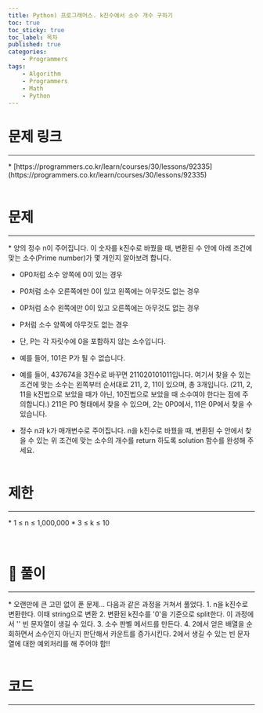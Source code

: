 ```yaml
---
title: Python) 프로그래머스. k진수에서 소수 개수 구하기
toc: true
toc_sticky: true
toc_label: 목차
published: true
categories:
    - Programmers
tags:
    - Algorithm
    - Programmers
    - Math
    - Python
---
```


# 문제 링크
<hr>
* [https://programmers.co.kr/learn/courses/30/lessons/92335](https://programmers.co.kr/learn/courses/30/lessons/92335)<br><br>

# 문제
<hr>
* 양의 정수 n이 주어집니다. 이 숫자를 k진수로 바꿨을 때, 변환된 수 안에 아래 조건에 맞는 소수(Prime number)가 몇 개인지 알아보려 합니다.

* 0P0처럼 소수 양쪽에 0이 있는 경우
* P0처럼 소수 오른쪽에만 0이 있고 왼쪽에는 아무것도 없는 경우
* 0P처럼 소수 왼쪽에만 0이 있고 오른쪽에는 아무것도 없는 경우
* P처럼 소수 양쪽에 아무것도 없는 경우
* 단, P는 각 자릿수에 0을 포함하지 않는 소수입니다.
* 예를 들어, 101은 P가 될 수 없습니다.
* 예를 들어, 437674을 3진수로 바꾸면 211020101011입니다. 여기서 찾을 수 있는 조건에 맞는 소수는 왼쪽부터 순서대로 211, 2, 11이 있으며, 총 3개입니다. (211, 2, 11을 k진법으로 보았을 때가 아닌, 10진법으로 보았을 때 소수여야 한다는 점에 주의합니다.) 211은 P0 형태에서 찾을 수 있으며, 2는 0P0에서, 11은 0P에서 찾을 수 있습니다.

* 정수 n과 k가 매개변수로 주어집니다. n을 k진수로 바꿨을 때, 변환된 수 안에서 찾을 수 있는 위 조건에 맞는 소수의 개수를 return 하도록 solution 함수를 완성해 주세요.<br><br>

# 제한
<hr>
* 1 ≤ n ≤ 1,000,000
* 3 ≤ k ≤ 10<br><br><br>

# 👀 풀이
<hr>
* 오랜만에 큰 고민 없이 푼 문제... 다음과 같은 과정을 거쳐서 풀었다.
1. n을 k진수로 변환한다. 이때 string으로 변환
2. 변환된 k진수를 '0'을 기준으로 split한다. 이 과정에서 '' 빈 문자열이 생길 수 있다.
3. 소수 판별 메서드를 만든다.
4. 2에서 얻은 배열을 순회하면서 소수인지 아닌지 판단해서 카운트를 증가시킨다. 2에서 생길 수 있는 빈 문자열에 대한 예외처리를 해 주어야 함!!<br><br>
 
# 코드
<hr>

<script src="https://gist.github.com/miro7923/195a26379567836d730288d5e782ef38.js"></script>
